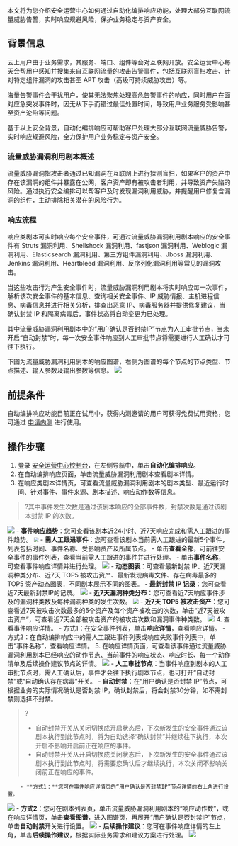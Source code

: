 本文将为您介绍安全运营中心如何通过自动化编排响应功能，处理大部分互联网流量威胁告警，实时响应规避风险，保护业务稳定与资产安全。
## 背景信息
云上用户由于业务需求，其服务、端口、组件等会对互联网开放。安全运营中心每天会帮用户感知并搜集来自互联网流量的攻击告警事件，包括互联网盲扫攻击、针对特定组件漏洞的攻击甚至 APT 攻击（高级可持续威胁攻击）等。

海量告警事件会干扰用户，使其无法聚焦处理高危告警事件的响应，同时用户在面对应急突发事件时，因无从下手而错过最佳处置时间，导致用户业务服务受影响甚至资产沦陷等问题。

基于以上安全背景，自动化编排响应可帮助客户处理大部分互联网流量威胁告警，实时响应规避风险，全力保护用户业务稳定与资产安全。
### 流量威胁漏洞利用剧本概述
流量威胁漏洞指攻击者通过已知漏洞在互联网上进行探测盲扫，如果客户的资产中存在该漏洞的组件并暴露在公网，客户资产即有被攻击者利用，并导致资产失陷的风险。通过执行安全编排可以帮客户及时发现漏洞利用威胁，并提醒用户修复含漏洞的组件，主动排除相关潜在的风险行为。
### 响应流程
响应类剧本可实时响应每个安全事件，可通过流量威胁漏洞利用剧本响应的安全事件有 Struts 漏洞利用、Shellshock 漏洞利用、fastjson 漏洞利用、Weblogic 漏洞利用、Elasticsearch 漏洞利用、第三方组件漏洞利用、Jboss 漏洞利用、Jenkins 漏洞利用、Heartbleed 漏洞利用、反序列化漏洞利用等常见的漏洞攻击。

当这些攻击行为产生安全事件时，流量威胁漏洞利用剧本将实时响应每一次事件，解析该次安全事件的基本信息、查询相关安全事件、IP 威胁情报、主机进程信息、病毒信息并进行相关分析，排查出恶意 IP、病毒服务器并提供修复建议，当确认封禁 IP 和隔离病毒后，事件状态将自动变更为已处理。

其中流量威胁漏洞利用剧本中的“用户确认是否封禁IP”节点为人工审批节点，当未开启“自动封禁”时，每一次安全事件响应到人工审批节点将需要进行人工确认才可往下执行。

下图为流量威胁漏洞利用剧本的响应图谱，右侧为图谱的每个节点的节点类型、节点描述、输入参数及输出参数等信息。
![](https://main.qcloudimg.com/raw/4a7fd7c0019fbaa8af32a677a3674065.png)
## 前提条件
自动编排响应功能目前正在试用中，获得内测邀请的用户可获得免费试用资格，您可通过 [申请内测](https://cloud.tencent.com/apply/p/w5svog9t1nj) 进行使用。


## 操作步骤
1. 登录 [安全运营中心控制台](https://console.cloud.tencent.com/ssav2/soar)，在左侧导航中，单击**自动化编排响应**。
2. 在自动编排响应页面，单击流量威胁漏洞利用剧本查看剧本详情。
3. 在响应类剧本详情页，可查看流量威胁漏洞利用剧本的剧本类型、最近运行时间、针对事件、事件来源、剧本描述、响应动作数等信息。
>?其中事件发生次数是通过该剧本响应的全部事件数，封禁次数是通过该剧本封禁 IP 的次数。
>
![](https://qcloudimg.tencent-cloud.cn/raw/90598434772281e7198f78a73639a8bb.png)
	- **事件响应趋势**：您可查看该剧本近24小时、近7天响应完成和需人工跟进的事件趋势。
<img src="https://main.qcloudimg.com/raw/468b4b72d671b13f89d66a9d94451824.png" style="zoom:65%;" />
	- **需人工跟进事件**：您可查看该剧本当前需人工跟进的最新5个事件，列表包括时间、事件名称、受影响资产及所属节点。
		- 单击**查看全部**，可前往安全事件的事件列表，查看当前需人工跟进的事件并进行处理。
		- 单击**事件名称**，可查看事件响应详情并进行处理。
![](https://qcloudimg.tencent-cloud.cn/raw/10b0d326b7cf2a36fed8ee4b0103f108.png)
	- **动态图表**：可查看最新封禁 IP、近7天漏洞种类分布、近7天 TOP5 被攻击资产、最新发现病毒文件、存在病毒最多的 TOP5 资产动态图表，不同剧本展示不同的图表。
		- **最新封禁 IP 记录**：您可查看近7天最新封禁IP的记录。
![](https://main.qcloudimg.com/raw/352fec37b7c059a22b5a90a16b25793e.png)
		- **近7天漏洞种类分布**：您可查看近7天响应事件涉及的漏洞种类数及每种漏洞种类的发生次数。
	<img src="https://main.qcloudimg.com/raw/53127c6ad52a297b643bdc9d0b52d21c.png" style="zoom:75%;" />
		- **近7天 TOP5 被攻击资产**：您可查看近7天被攻击次数最多的5个资产及每个资产被攻击的次数，单击“近7天被攻击资产”，可查看近7天全部被攻击资产的被攻击次数和漏洞事件种类数。
![](https://qcloudimg.tencent-cloud.cn/raw/0f4d9ce8c0ba3dbe45f719cbbbca4ab3.png)
4. 查看事件响应详情。
	- 方式1：在安全事件列表，单击**响应详情**，查看响应详情。
	- 方式2：在自动编排响应中的需人工跟进事件列表或响应失败事件列表中，单击“事件名称”，查看响应详情。
5. 在响应详情页面，可查看该事件通过流量威胁漏洞利用剧本已经响应的动作节点、当前事件的响应状态、响应时长、每一个动作清单及后续操作建议节点的详情。
![](https://main.qcloudimg.com/raw/cf306318c173aa639dd9e72df887cb3a.png)
	- **人工审批节点**：当事件响应到剧本的人工审批节点时，需人工确认后，事件才会往下执行剧本节点，也可打开“自动封禁”或“自动确认存在病毒”开关。
	- **自动封禁**：在“用户确认是否封禁 IP”节点，可根据业务的实际情况确认是否封禁 IP，确认封禁后，将会封禁30分钟，如不需封禁则选择不封禁。
>?
>- 自动封禁开关从关闭切换成开启状态后，下次新发生的安全事件通过该剧本执行到此节点时，将为自动选择“确认封禁”并继续往下执行，本次开启不影响开启前正在响应的事件。
>- 自动封禁开关从开启切换成关闭状态后，下次新发生的安全事件通过该剧本执行到此节点时，将需要您确认后才继续执行，本次关闭不影响关闭前正在响应的事件。
>
		- **方式1：**您可在事件响应详情页的“用户确认是否封禁IP”节点详情的右上角进行设置。
![](https://main.qcloudimg.com/raw/f2e2bd80d7a91fba5a68991c86e5c054.png)
		- **方式2**：您可在剧本列表页，单击流量威胁漏洞利用剧本的“响应动作数”，或在响应详情页，单击**查看图谱**，进入图谱页，再展开“用户确认是否封禁IP”节点，单击**自动封禁**开关进行设置。
![](https://main.qcloudimg.com/raw/fe946e8b1006a81a3e7d0ab90561d1a7.png)
	- **后续操作建议**：您可在事件响应详情的左上角，单击**后续操作建议**，根据实际业务需求和建议方案进行处理。
	![](https://main.qcloudimg.com/raw/c67564a93742b703dca208a4a765759f.png)
